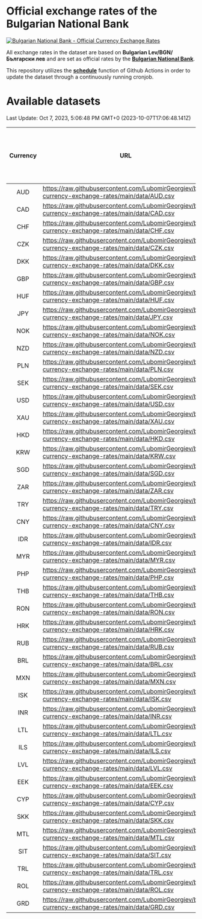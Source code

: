 # Official exchange rates of the Bulgarian National Bank

[![Bulgarian National Bank - Official Currency Exchange Rates](https://github.com/LubomirGeorgiev/bnb-currency-exchange-rates/actions/workflows/update-rates.yml/badge.svg?branch=main)](https://github.com/LubomirGeorgiev/bnb-currency-exchange-rates/actions/workflows/update-rates.yml)

All exchange rates in the dataset are based on **Bulgarian Lev/BGN/Български лев** and are set as official rates by the [**Bulgarian National Bank**](https://www.bnb.bg/Statistics/StExternalSector/StExchangeRates/StERForeignCurrencies/index.htm?toLang=_EN).

This repository utilizes the [**schedule**](https://docs.github.com/en/actions/reference/events-that-trigger-workflows) function of Github Actions in order to update the dataset through a continuously running cronjob.

# Available datasets

<!-- START LINKS (DO NOT EVER FU*ING DELETE THIS COMMENT FOR THE LOVE OF YOUR LIFE!!! IF YOU ARE CURIOS HOW IT WORKS, YOU CAN HAVE A LOOK AT ./src/updateReadme.ts) -->

Last Update: Oct 7, 2023, 5:06:48 PM GMT+0 (2023-10-07T17:06:48.141Z)

| Currency | URL                                                                                             | Number of records | Number of missing days that were filled in |
| :------: | ----------------------------------------------------------------------------------------------- | :---------------: | :----------------------------------------: |
|   AUD    | https://raw.githubusercontent.com/LubomirGeorgiev/bnb-currency-exchange-rates/main/data/AUD.csv |       8409        |                    2604                    |
|   CAD    | https://raw.githubusercontent.com/LubomirGeorgiev/bnb-currency-exchange-rates/main/data/CAD.csv |       8409        |                    2604                    |
|   CHF    | https://raw.githubusercontent.com/LubomirGeorgiev/bnb-currency-exchange-rates/main/data/CHF.csv |       8409        |                    2604                    |
|   CZK    | https://raw.githubusercontent.com/LubomirGeorgiev/bnb-currency-exchange-rates/main/data/CZK.csv |       8409        |                    2604                    |
|   DKK    | https://raw.githubusercontent.com/LubomirGeorgiev/bnb-currency-exchange-rates/main/data/DKK.csv |       8409        |                    2604                    |
|   GBP    | https://raw.githubusercontent.com/LubomirGeorgiev/bnb-currency-exchange-rates/main/data/GBP.csv |       8409        |                    2604                    |
|   HUF    | https://raw.githubusercontent.com/LubomirGeorgiev/bnb-currency-exchange-rates/main/data/HUF.csv |       8409        |                    2604                    |
|   JPY    | https://raw.githubusercontent.com/LubomirGeorgiev/bnb-currency-exchange-rates/main/data/JPY.csv |       8409        |                    2604                    |
|   NOK    | https://raw.githubusercontent.com/LubomirGeorgiev/bnb-currency-exchange-rates/main/data/NOK.csv |       8409        |                    2604                    |
|   NZD    | https://raw.githubusercontent.com/LubomirGeorgiev/bnb-currency-exchange-rates/main/data/NZD.csv |       8409        |                    2604                    |
|   PLN    | https://raw.githubusercontent.com/LubomirGeorgiev/bnb-currency-exchange-rates/main/data/PLN.csv |       8409        |                    2604                    |
|   SEK    | https://raw.githubusercontent.com/LubomirGeorgiev/bnb-currency-exchange-rates/main/data/SEK.csv |       8409        |                    2604                    |
|   USD    | https://raw.githubusercontent.com/LubomirGeorgiev/bnb-currency-exchange-rates/main/data/USD.csv |       8409        |                    2604                    |
|   XAU    | https://raw.githubusercontent.com/LubomirGeorgiev/bnb-currency-exchange-rates/main/data/XAU.csv |       8409        |                    2606                    |
|   HKD    | https://raw.githubusercontent.com/LubomirGeorgiev/bnb-currency-exchange-rates/main/data/HKD.csv |       8109        |                    2515                    |
|   KRW    | https://raw.githubusercontent.com/LubomirGeorgiev/bnb-currency-exchange-rates/main/data/KRW.csv |       8109        |                    2515                    |
|   SGD    | https://raw.githubusercontent.com/LubomirGeorgiev/bnb-currency-exchange-rates/main/data/SGD.csv |       8109        |                    2515                    |
|   ZAR    | https://raw.githubusercontent.com/LubomirGeorgiev/bnb-currency-exchange-rates/main/data/ZAR.csv |       8109        |                    2515                    |
|   TRY    | https://raw.githubusercontent.com/LubomirGeorgiev/bnb-currency-exchange-rates/main/data/TRY.csv |       6589        |                    2043                    |
|   CNY    | https://raw.githubusercontent.com/LubomirGeorgiev/bnb-currency-exchange-rates/main/data/CNY.csv |       6469        |                    2007                    |
|   IDR    | https://raw.githubusercontent.com/LubomirGeorgiev/bnb-currency-exchange-rates/main/data/IDR.csv |       6469        |                    2007                    |
|   MYR    | https://raw.githubusercontent.com/LubomirGeorgiev/bnb-currency-exchange-rates/main/data/MYR.csv |       6469        |                    2007                    |
|   PHP    | https://raw.githubusercontent.com/LubomirGeorgiev/bnb-currency-exchange-rates/main/data/PHP.csv |       6469        |                    2007                    |
|   THB    | https://raw.githubusercontent.com/LubomirGeorgiev/bnb-currency-exchange-rates/main/data/THB.csv |       6469        |                    2007                    |
|   RON    | https://raw.githubusercontent.com/LubomirGeorgiev/bnb-currency-exchange-rates/main/data/RON.csv |       6412        |                    1991                    |
|   HRK    | https://raw.githubusercontent.com/LubomirGeorgiev/bnb-currency-exchange-rates/main/data/HRK.csv |       6189        |                    1918                    |
|   RUB    | https://raw.githubusercontent.com/LubomirGeorgiev/bnb-currency-exchange-rates/main/data/RUB.csv |       5885        |                    1821                    |
|   BRL    | https://raw.githubusercontent.com/LubomirGeorgiev/bnb-currency-exchange-rates/main/data/BRL.csv |       5504        |                    1715                    |
|   MXN    | https://raw.githubusercontent.com/LubomirGeorgiev/bnb-currency-exchange-rates/main/data/MXN.csv |       5504        |                    1715                    |
|   ISK    | https://raw.githubusercontent.com/LubomirGeorgiev/bnb-currency-exchange-rates/main/data/ISK.csv |       5406        |                    1679                    |
|   INR    | https://raw.githubusercontent.com/LubomirGeorgiev/bnb-currency-exchange-rates/main/data/INR.csv |       5372        |                    1671                    |
|   LTL    | https://raw.githubusercontent.com/LubomirGeorgiev/bnb-currency-exchange-rates/main/data/LTL.csv |       4917        |                    1511                    |
|   ILS    | https://raw.githubusercontent.com/LubomirGeorgiev/bnb-currency-exchange-rates/main/data/ILS.csv |       4646        |                    1450                    |
|   LVL    | https://raw.githubusercontent.com/LubomirGeorgiev/bnb-currency-exchange-rates/main/data/LVL.csv |       4554        |                    1399                    |
|   EEK    | https://raw.githubusercontent.com/LubomirGeorgiev/bnb-currency-exchange-rates/main/data/EEK.csv |       3760        |                    1151                    |
|   CYP    | https://raw.githubusercontent.com/LubomirGeorgiev/bnb-currency-exchange-rates/main/data/CYP.csv |       2905        |                    889                     |
|   SKK    | https://raw.githubusercontent.com/LubomirGeorgiev/bnb-currency-exchange-rates/main/data/SKK.csv |       2732        |                    839                     |
|   MTL    | https://raw.githubusercontent.com/LubomirGeorgiev/bnb-currency-exchange-rates/main/data/MTL.csv |       2605        |                    800                     |
|   SIT    | https://raw.githubusercontent.com/LubomirGeorgiev/bnb-currency-exchange-rates/main/data/SIT.csv |       2541        |                    777                     |
|   TRL    | https://raw.githubusercontent.com/LubomirGeorgiev/bnb-currency-exchange-rates/main/data/TRL.csv |       1818        |                    559                     |
|   ROL    | https://raw.githubusercontent.com/LubomirGeorgiev/bnb-currency-exchange-rates/main/data/ROL.csv |       1697        |                    524                     |
|   GRD    | https://raw.githubusercontent.com/LubomirGeorgiev/bnb-currency-exchange-rates/main/data/GRD.csv |        359        |                    107                     |

<!-- END LINKS (DO NOT EVER FU*ING DELETE THIS COMMENT FOR THE LOVE OF YOUR LIFE!!! IF YOU ARE CURIOS HOW IT WORKS, YOU CAN HAVE A LOOK AT ./src/updateReadme.ts) -->
